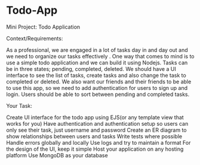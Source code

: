 # Todo-App

Mini Project: Todo Application



Context/Requirements:

As a professional, we are engaged in a lot of tasks day in and day out and we need to organize our tasks effectively . One way that comes to mind is to use a simple todo application and we can build it using Nodejs. Tasks can be in three states; pending, completed, deleted. We should have a UI interface to see the list of tasks, create tasks and also change the task to completed or deleted. We also want our friends and their friends to be able to use this app, so we need to add authentication for users to sign up and login. Users should be able to sort between pending and completed tasks.



Your Task:

Create UI interface for the todo app using EJS(or any template view that works for you)
Have authentication and authentication setup so users can only see their task, just  username and password
Create an ER diagram to show relationships between users and tasks
Write tests where possible
Handle errors globally and locally
Use logs and try to maintain a format
For the design of the UI, keep it simple
Host your application on any hosting platform
Use MongoDB as your database

